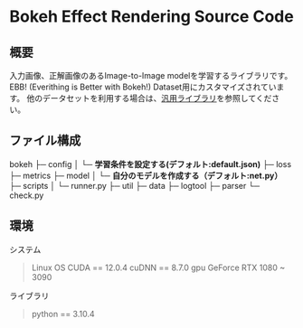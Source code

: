 # Bokeh Effect Rendering Source Code
## 概要
入力画像、正解画像のあるImage-to-Image modelを学習するライブラリです。
EBB! (Everithing is Better with Bokeh!) Dataset用にカスタマイズされています。
他のデータセットを利用する場合は、[汎用ライブラリ](https://github.com/tmymtkw/GeneralLibrary)を参照してください。

## ファイル構成
bokeh
├─ config
│  └─ **学習条件を設定する(デフォルト:default.json)**
├─ loss
├─ metrics
├─ model
│  └─ **自分のモデルを作成する（デフォルト:net.py）**
├─ scripts
│  └─ runner.py
├─ util
   ├─ data
   ├─ logtool
   ├─ parser
   └─ check.py

## 環境
システム
> Linux OS
> CUDA == 12.0.4
> cuDNN == 8.7.0
> gpu GeForce RTX 1080 ~ 3090

ライブラリ
> python == 3.10.4
